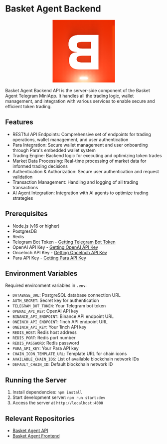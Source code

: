 # Basket Agent Backend

<div align="center">
<img src="./public/basket-agent-logo.png" width="200" />
</div>

Basket Agent Backend API is the server-side component of the Basket Agent Telegram MiniApp. It handles all the trading logic, wallet management, and integration with various services to enable secure and efficient token trading.

## Features

- RESTful API Endpoints: Comprehensive set of endpoints for trading operations, wallet management, and user authentication
- Para Integration: Secure wallet management and user onboarding through Para's embedded wallet system
- Trading Engine: Backend logic for executing and optimizing token trades
- Market Data Processing: Real-time processing of market data for informed trading decisions
- Authentication & Authorization: Secure user authentication and request validation
- Transaction Management: Handling and logging of all trading transactions
- AI Agent Integration: Integration with AI agents to optimize trading strategies

## Prerequisites
- Node.js (v16 or higher)
- PostgresDB
- Redis
- Telegram Bot Token - [Getting Telegram Bot Token](https://core.telegram.org/bots/api)
- OpenAI API Key - [Getting OpenAI API Key](https://platform.openai.com/api-keys)
- OnceInch API Key - [Getting OnceInch API Key](https://1inch.dev/)
- Para API Key - [Getting Para API Key](https://developer.getpara.com/)

## Environment Variables
Required environment variables in `.env`:
- `DATABASE_URL`: PostgreSQL database connection URL
- `AUTH_SECRET`: Secret key for authentication
- `TELEGRAM_BOT_TOKEN`: Your Telegram bot token
- `OPENAI_API_KEY`: OpenAI API key
- `BINANCE_API_ENDPOINT`: Binance API endpoint URL
- `ONEINCH_API_ENDPOINT`: 1inch API endpoint URL
- `ONEINCH_API_KEY`: Your 1inch API key
- `REDIS_HOST`: Redis host address
- `REDIS_PORT`: Redis port number
- `REDIS_PASSWORD`: Redis password
- `PARA_API_KEY`: Your Para API key
- `CHAIN_ICON_TEMPLATE_URL`: Template URL for chain icons
- `AVAILABLE_CHAIN_IDS`: List of available blockchain network IDs
- `DEFAULT_CHAIN_ID`: Default blockchain network ID

## Running the Server
1. Install dependencies: `npm install`
2. Start development server: `npm run start:dev`
3. Access the server at `http://localhost:4000`

## Relevant Repositories
- [Basket Agent API](https://github.com/EmbraceXTech/basket-agent-backend)
- [Basket Agent Frontend](https://github.com/EmbraceXTech/basket-agent-mini-app)